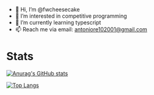 - 👋 Hi, I’m @fwcheesecake
- 👀 I’m interested in competitive programming
- 🌱 I’m currently learning typescript
- 📫 Reach me via email: antoniore102001@gmail.com

# Stats
[![Anurag's GitHub stats](https://github-readme-stats.vercel.app/api?username=fwcheesecake)](https://github.com/anuraghazra/github-readme-stats)

[![Top Langs](https://github-readme-stats.vercel.app/api/top-langs/?username=fwcheesecake)](https://github.com/anuraghazra/github-readme-stats)
